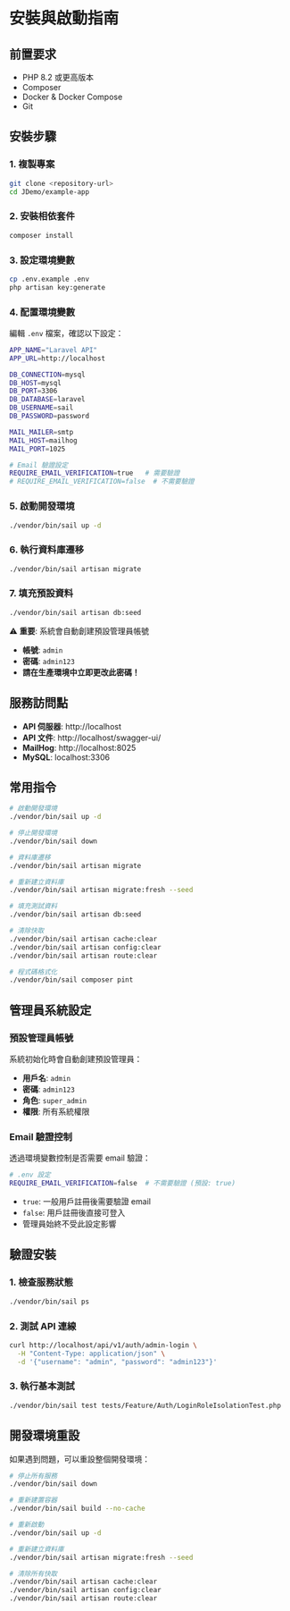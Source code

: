 # 安裝與啟動指南

## 前置要求

- PHP 8.2 或更高版本
- Composer
- Docker & Docker Compose
- Git

## 安裝步驟

### 1. 複製專案

```bash
git clone <repository-url>
cd JDemo/example-app
```

### 2. 安裝相依套件

```bash
composer install
```

### 3. 設定環境變數

```bash
cp .env.example .env
php artisan key:generate
```

### 4. 配置環境變數

編輯 `.env` 檔案，確認以下設定：

```bash
APP_NAME="Laravel API"
APP_URL=http://localhost

DB_CONNECTION=mysql
DB_HOST=mysql
DB_PORT=3306
DB_DATABASE=laravel
DB_USERNAME=sail
DB_PASSWORD=password

MAIL_MAILER=smtp
MAIL_HOST=mailhog
MAIL_PORT=1025

# Email 驗證設定
REQUIRE_EMAIL_VERIFICATION=true   # 需要驗證
# REQUIRE_EMAIL_VERIFICATION=false  # 不需要驗證
```

### 5. 啟動開發環境

```bash
./vendor/bin/sail up -d
```

### 6. 執行資料庫遷移

```bash
./vendor/bin/sail artisan migrate
```

### 7. 填充預設資料

```bash
./vendor/bin/sail artisan db:seed
```

⚠️ **重要**: 系統會自動創建預設管理員帳號

- **帳號**: `admin`
- **密碼**: `admin123`
- **請在生產環境中立即更改此密碼！**

## 服務訪問點

- **API 伺服器**: http://localhost
- **API 文件**: http://localhost/swagger-ui/
- **MailHog**: http://localhost:8025
- **MySQL**: localhost:3306

## 常用指令

```bash
# 啟動開發環境
./vendor/bin/sail up -d

# 停止開發環境
./vendor/bin/sail down

# 資料庫遷移
./vendor/bin/sail artisan migrate

# 重新建立資料庫
./vendor/bin/sail artisan migrate:fresh --seed

# 填充測試資料
./vendor/bin/sail artisan db:seed

# 清除快取
./vendor/bin/sail artisan cache:clear
./vendor/bin/sail artisan config:clear
./vendor/bin/sail artisan route:clear

# 程式碼格式化
./vendor/bin/sail composer pint
```

## 管理員系統設定

### 預設管理員帳號

系統初始化時會自動創建預設管理員：

- **用戶名**: `admin`
- **密碼**: `admin123`
- **角色**: `super_admin`
- **權限**: 所有系統權限

### Email 驗證控制

透過環境變數控制是否需要 email 驗證：

```bash
# .env 設定
REQUIRE_EMAIL_VERIFICATION=false  # 不需要驗證 (預設: true)
```

- `true`: 一般用戶註冊後需要驗證 email
- `false`: 用戶註冊後直接可登入
- 管理員始終不受此設定影響

## 驗證安裝

### 1. 檢查服務狀態

```bash
./vendor/bin/sail ps
```

### 2. 測試 API 連線

```bash
curl http://localhost/api/v1/auth/admin-login \
  -H "Content-Type: application/json" \
  -d '{"username": "admin", "password": "admin123"}'
```

### 3. 執行基本測試

```bash
./vendor/bin/sail test tests/Feature/Auth/LoginRoleIsolationTest.php
```

## 開發環境重設

如果遇到問題，可以重設整個開發環境：

```bash
# 停止所有服務
./vendor/bin/sail down

# 重新建置容器
./vendor/bin/sail build --no-cache

# 重新啟動
./vendor/bin/sail up -d

# 重新建立資料庫
./vendor/bin/sail artisan migrate:fresh --seed

# 清除所有快取
./vendor/bin/sail artisan cache:clear
./vendor/bin/sail artisan config:clear
./vendor/bin/sail artisan route:clear
```

